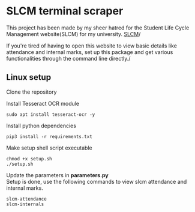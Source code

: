 # SLCM terminal scraper

This project has been made by my sheer hatred for the Student Life Cycle Management website(SLCM) for my university. [SLCM](https://slcm.manipal.edu/)/

If you're tired of having to open this website to view basic details like attendance and internal marks, set up this package and get various functionalities through the command line directly./

## Linux setup

Clone the repository

Install Tesseract OCR module
```
sudo apt install tesseract-ocr -y
```

Install python dependencies
```
pip3 install -r requirements.txt
```

Make setup shell script executable
```
chmod +x setup.sh
./setup.sh
```

Update the parameters in **parameters.py**\
Setup is done, use the following commands to view slcm attendance and internal marks.

```
slcm-attendance
slcm-internals
```
